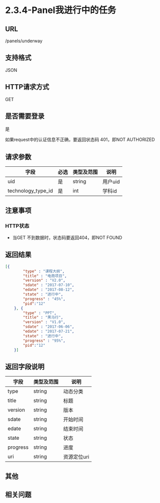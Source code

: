 # 2.3.4-Panel我进行中的任务

## URL

/panels/underway

## 支持格式

JSON

## HTTP请求方式

GET

## 是否需要登录

是

如果request中的认证信息不正确，要返回状态码 401，即NOT AUTHORIZED

## 请求参数

字段 | 必选 | 类型及范围 | 说明
----|------|----------|-------------
uid                 | 是   | string   | 用户uid
technology_type_id  | 是   | int      | 学科id

## 注意事项

### HTTP状态

- 当GET 不到数据时，状态码要返回404，即NOT FOUND

## 返回结果

```json
[{
        "type" : "课程大纲",
        "title" : "电商项目",
        "version" : "V2.0",
        "sdate" : "2017-07-10",
        "edate" : "2017-08-12",
        "state" : "进行中",
        "progress" : "45%",
        "pid":"12"
    }, {
        "type" : "PPT",
        "title" : "黑马行",
        "version" : "V1.0",
        "sdate" : "2017-06-06",
        "edate" : "2017-07-21",
        "state" : "进行中",
        "progress" : "95%",
        "pid":"12"
    }]
```

## 返回字段说明

字段 | 类型及范围 | 说明
----|----------|-------------
type      | string  | 动态分类
title     | string  | 标题
version   | string  | 版本
sdate     | string  | 开始时间
edate     | string  | 结束时间
state     | string  | 状态
progress  | string  | 进度
uri       | string  | 资源定位uri

## 其他

## 相关问题
